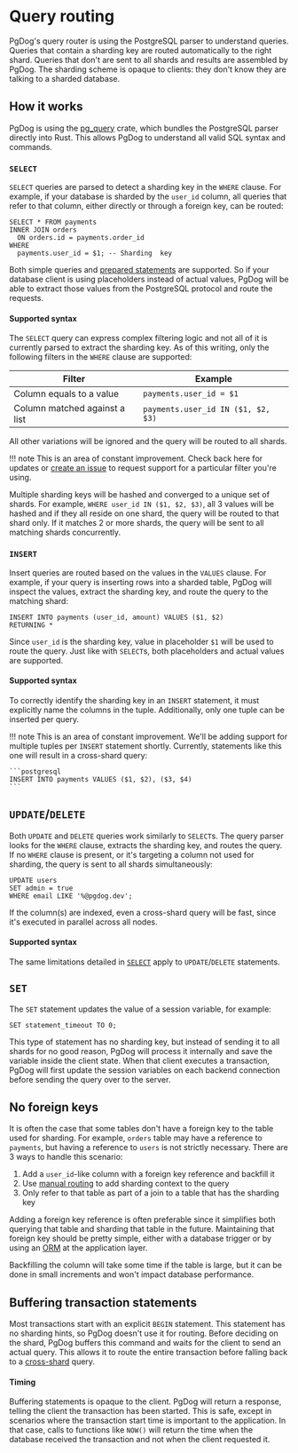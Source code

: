 # Query routing

PgDog's query router is using the PostgreSQL parser to understand queries. Queries that contain a sharding key are routed automatically to the right shard. Queries that don't are sent to all shards and results are assembled by PgDog. The sharding scheme is opaque to clients: they don't know they are talking to a sharded database.

## How it works

PgDog is using the [pg_query](https://docs.rs/pg_query) crate, which bundles the PostgreSQL parser directly into Rust. This allows PgDog to understand all valid SQL syntax and commands.

### `SELECT`

`SELECT` queries are parsed to detect a sharding key in the `WHERE` clause. For example, if your database is sharded by the `user_id` column, all queries that refer to that column, either directly or through a foreign key, can be routed:

```postgresql
SELECT * FROM payments
INNER JOIN orders
  ON orders.id = payments.order_id
WHERE
  payments.user_id = $1; -- Sharding  key
```

Both simple queries and [prepared statements](../prepared-statements.md) are supported. So if your database client is using placeholders instead of actual values, PgDog will be able to extract those values from the PostgreSQL protocol and route the requests.

#### Supported syntax

The `SELECT` query can express complex filtering logic and not all of it is currently parsed to extract the sharding key. As of this writing, only the following filters in the `WHERE` clause are supported:

| Filter | Example |
|-|-|
| Column equals to a value | `payments.user_id = $1` |
| Column matched against a list | `payments.user_id IN ($1, $2, $3)`

All other variations will be ignored and the query will be routed to all shards.

!!! note
    This is an area of constant improvement. Check back here for updates or [create an issue](https://github.com/pgdogdev/pgdog/issues/new) to request
    support for a particular filter you're using.

Multiple sharding keys will be hashed and converged to a unique set of shards. For example, `WHERE user_id IN ($1, $2, $3)`, all 3 values will be hashed and if they all reside on one shard, the query will be routed to that shard only. If it matches 2 or more shards, the query will be sent to all matching shards concurrently.


### `INSERT`

Insert queries are routed based on the values in the `VALUES` clause. For example, if your query is inserting rows into a sharded table, PgDog will inspect the values, extract the sharding key, and route the query to the matching shard:

```postgresql
INSERT INTO payments (user_id, amount) VALUES ($1, $2)
RETURNING *
```

Since `user_id` is the sharding key, value in placeholder `$1` will be used to route the query. Just like with `SELECT`s, both placeholders and actual values are supported.

#### Supported syntax

To correctly identify the sharding key in an `INSERT` statement, it must explicitly name the columns in the tuple. Additionally, only one tuple can be inserted per query.

!!! note
    This is an area of constant improvement. We'll be adding support for multiple tuples per `INSERT` statement shortly. Currently, statements like this one will result in a cross-shard query:

    ```postgresql
    INSERT INTO payments VALUES ($1, $2), ($3, $4)
    ```


## `UPDATE`/`DELETE`

Both `UPDATE` and `DELETE` queries work similarly to `SELECT`s. The query parser looks for the `WHERE` clause, extracts the sharding key, and routes the query. If no `WHERE` clause is present, or it's targeting a column not used for sharding, the query is sent to all shards simultaneously:

```postgresql
UPDATE users
SET admin = true
WHERE email LIKE '%@pgdog.dev';
```

If the column(s) are indexed, even a cross-shard query will be fast, since it's executed in parallel across all nodes.

#### Supported syntax

The same limitations detailed in [`SELECT`](#supported-syntax) apply to `UPDATE`/`DELETE` statements.

## `SET`

The `SET` statement updates the value of a session variable, for example:

```postgresql
SET statement_timeout TO 0;
```

This type of statement has no sharding key, but instead of sending it to all shards for no good reason, PgDog will process it internally and save the variable inside the client state. When that client executes a transaction, PgDog will first update the session variables on each backend connection before sending the query over to the server.

## No foreign keys

It is often the case that some tables don't have a foreign key to the table used for sharding. For example, `orders` table may have a reference to `payments`, but having a reference to `users` is not strictly necessary. There are 3 ways to handle this scenario:

1. Add a `user_id`-like column with a foreign key reference and backfill it
2. Use [manual routing](manual-routing.md) to add sharding context to the query
3. Only refer to that table as part of a join to a table that has the sharding key

Adding a foreign key reference is often preferable since it simplifies both querying that table and sharding that table in the future. Maintaining that foreign key should be pretty simple, either with a database trigger or by using an [ORM](https://en.wikipedia.org/wiki/Object%E2%80%93relational_mapping) at the application layer.

Backfilling the column will take some time if the table is large, but it can be done in small increments and won't impact database performance.

## Buffering transaction statements

Most transactions start with an explicit `BEGIN` statement. This statement has no sharding hints, so PgDog doesn't use it for routing. Before deciding on the shard, PgDog buffers this command and waits for the client to send an actual query. This allows it to route the entire transaction before falling back to a [cross-shard](cross-shard.md) query.

#### Timing

Buffering statements is opaque to the client. PgDog will return a response, telling the client the transaction has been started. This is safe, except in scenarios where the transaction start time is important to the application. In that case, calls to functions like `NOW()` will return the time when the database received the transaction and not when the client requested it.
